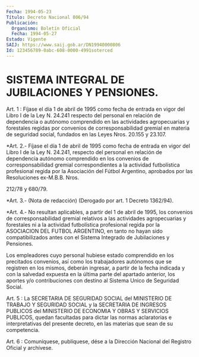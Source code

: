 ```yaml
---
Fecha: 1994-05-23
Título: Decreto Nacional 806/94
Publicación:
  Organismo: Boletín Oficial
  Fecha: 1994-05-27
Estado: Vigente
SAIJ: https://www.saij.gob.ar/DN19940000806
Id: 123456789-0abc-608-0000-4991soterced
---
```

# SISTEMA INTEGRAL DE JUBILACIONES Y PENSIONES.

<a id="1"></a>
Art. 1 : Fíjase el día 1 de abril de 1995 como fecha de entrada en  vigor del Libro I de la Ley N. 24.241 respecto del personal en relación  de dependencia o autónomo comprendido en las actividades agropecuarias y forestales regidas por convenios de corresponsabilidad    gremial   en  materia  de  seguridad  social, fundados en las Leyes Nros. 20.155 y 23.107.

<a id="2"></a>
*Art.  2.-  Fíjase  el  día  1  de abril de 1995 como fecha de entrada  en vigor del Libro I de la Ley  N.  24.241,  respecto  del personal en  relación  de  dependencia  autónomo comprendido en los convenios  de  corresponsabilidad  gremial  correspondientes  a  la actividad  futbolística profesional regida por  la  Asociación  del Fútbol Argentino,  aprobados  por  las Resoluciones ex-M.B.B. Nros.

212/78 y 680/79.

<a id="3"></a>
*Art.  3.-  (Nota  de  redacción) (Derogado por art. 1 Decreto 1362/94).

<a id="4"></a>
*Art.  4.-  No resultan aplicables, a partir del 1 de abril de 1995, los convenios  de  corresponsabilidad gremial relativos a las actividades  agropecuarias    y    forestales  ni  a  la  actividad futbolística  profesional  regida  por  la  ASOCIACION  DEL  FUTBOL ARGENTINO,  en tanto no hayan sido compatibilizados  antes  con  el Sistema Integrado de Jubilaciones y Pensiones.

Los empleadores  cuyo  personal  hubiese estado comprendido en los precitados convenios, así como los  trabajadores  autónomos  que se registren  en  los  mismos,  deberán ingresar, a partir de la fecha indicada  y  con  la  salvedad expuesta  en  la  última  parte  del apartado anterior, los  aportes  y/o  contribuciones con destino al Sistema Unico de Seguridad Social.

<a id="5"></a>
Art.  5  : La SECRETARIA DE SEGURIDAD SOCIAL del MINISTERIO DE TRABAJO Y SEGURIDAD  SOCIAL  y  la  SECRETARIA DE INGRESOS PUBLICOS del  MINISTERIO DE ECONOMIA Y OBRAS Y  SERVICIOS  PUBLICOS,  quedan facultadas  para  dictar  las normas aclaratorias e interpretativas del presente decreto, en las  materias  que sean de su competencia.

<a id="6"></a>
Art. 6 : Comuníquese, publíquese, dése a la Dirección Nacional del Registro Oficial y archívese.